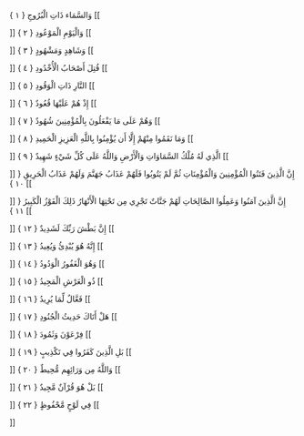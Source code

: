 وَالسَّمَاء ذَاتِ الْبُرُوجِ { ۱ }
[[


]] 
وَالْيَوْمِ الْمَوْعُودِ { ۲ }
[[


]] 
وَشَاهِدٍ وَمَشْهُودٍ { ۳ }
[[


]] 
قُتِلَ أَصْحَابُ الْأُخْدُودِ { ٤ }
[[


]] 
النَّارِ ذَاتِ الْوَقُودِ { ٥ }
[[


]] 
إِذْ هُمْ عَلَيْهَا قُعُودٌ { ٦ }
[[


]] 
وَهُمْ عَلَى مَا يَفْعَلُونَ بِالْمُؤْمِنِينَ شُهُودٌ { ٧ }
[[


]] 
وَمَا نَقَمُوا مِنْهُمْ إِلَّا أَن يُؤْمِنُوا بِاللَّهِ الْعَزِيزِ الْحَمِيدِ { ۸ }
[[


]] 
الَّذِي لَهُ مُلْكُ السَّمَاوَاتِ وَالْأَرْضِ وَاللَّهُ عَلَى كُلِّ شَيْءٍ شَهِيدٌ { ۹ }
[[


]] 
إِنَّ الَّذِينَ فَتَنُوا الْمُؤْمِنِينَ وَالْمُؤْمِنَاتِ ثُمَّ لَمْ يَتُوبُوا فَلَهُمْ عَذَابُ جَهَنَّمَ وَلَهُمْ عَذَابُ الْحَرِيقِ { ۱۰ }
[[


]] 
إِنَّ الَّذِينَ آمَنُوا وَعَمِلُوا الصَّالِحَاتِ لَهُمْ جَنَّاتٌ تَجْرِي مِن تَحْتِهَا الْأَنْهَارُ ذَلِكَ الْفَوْزُ الْكَبِيرُ { ۱۱ }
[[


]] 
إِنَّ بَطْشَ رَبِّكَ لَشَدِيدٌ { ۱۲ }
[[


]] 
إِنَّهُ هُوَ يُبْدِئُ وَيُعِيدُ { ۱۳ }
[[


]] 
وَهُوَ الْغَفُورُ الْوَدُودُ { ۱٤ }
[[


]] 
ذُو الْعَرْشِ الْمَجِيدُ { ۱٥ }
[[


]] 
فَعَّالٌ لِّمَا يُرِيدُ { ۱٦ }
[[


]] 
هَلْ أَتَاكَ حَدِيثُ الْجُنُودِ { ۱٧ }
[[


]] 
فِرْعَوْنَ وَثَمُودَ { ۱۸ }
[[


]] 
بَلِ الَّذِينَ كَفَرُوا فِي تَكْذِيبٍ { ۱۹ }
[[


]] 
وَاللَّهُ مِن وَرَائِهِم مُّحِيطٌ { ۲۰ }
[[


]] 
بَلْ هُوَ قُرْآنٌ مَّجِيدٌ { ۲۱ }
[[


]] 
فِي لَوْحٍ مَّحْفُوظٍ { ۲۲ }
[[


]]